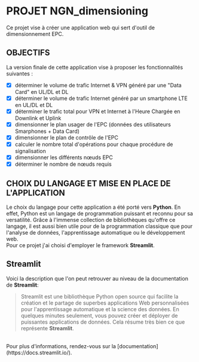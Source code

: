 # PROJET NGN_dimensioning
Ce projet vise à créer une application web qui sert d'outil de dimensionnement EPC.
## OBJECTIFS
La version finale de cette application vise à proposer les fonctionnalités suivantes :
- [x] déterminer le volume de trafic Internet & VPN généré par une "Data Card"  en UL/DL et DL     
- [x] déterminer le volume de trafic Internet généré par un  smartphone LTE en UL/DL et DL
- [x] déterminer le trafic total pour VPN et Internet à l'Heure Chargée en Downlink et Uplink
- [x] dimensionner le plan usager de l'EPC (données des utilisateurs Smarphones + Data Card)
- [x] dimensionner le plan de contrôle de l'EPC
- [x] calculer le nombre total d'opérations pour chaque procédure de signalisation
- [x] dimensionner les différents nœuds EPC
- [x] déterminer le nombre de nœuds requis
## CHOIX DU LANGAGE ET MISE EN PLACE DE L'APPLICATION
Le choix du langage pour cette application a été porté vers **Python**. En effet, Python est un langage de programmation puissant et reconnu pour sa versatilité.
Grâce à l'immense collection de bibliothèques qu'offre ce langage, il est aussi bien utile pour de la programmation classique que pour l'analyse de données, 
l'apprentissage automatique ou le développement web.<br> 
Pour ce projet j'ai choisi d'employer le framework **Streamlit**.

## Streamlit
Voici la description que l'on peut retrouver au niveau de la documentation de **Streamlit**: 
> Streamlit est une bibliothèque Python open source qui facilite la création et le partage de superbes applications Web personnalisées pour l'apprentissage automatique et la science des données. En quelques minutes seulement, vous pouvez créer et déployer de puissantes applications de données. 
Cela résume très bien ce que représente **Streamlit**.
<br>
Pour plus d'informations, rendez-vous sur la [documentation](https://docs.streamlit.io/).
